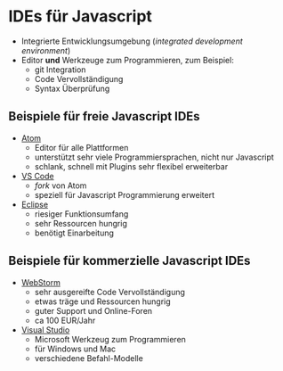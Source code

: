 # IDEs für Javascript

* Integrierte Entwicklungsumgebung  (_integrated development environment_)
* Editor **und** Werkzeuge zum Programmieren, zum Beispiel:
  * git Integration
  * Code Vervollständigung
  * Syntax Überprüfung

## Beispiele für freie Javascript IDEs 

* [Atom](https://atom.io)
  * Editor für alle Plattformen
  * unterstützt sehr viele Programmiersprachen, nicht nur Javascript
  * schlank, schnell mit Plugins sehr flexibel erweiterbar
* [VS Code](https://code.visualstudio.com/)
  * *fork* von Atom
  * speziell für Javascript Programmierung erweitert
* [Eclipse](https://www.eclipse.org/)
  * riesiger Funktionsumfang
  * sehr Ressourcen hungrig
  * benötigt Einarbeitung

## Beispiele für kommerzielle Javascript IDEs 

* [WebStorm](https://www.jetbrains.com/webstorm/)
  * sehr ausgereifte Code Vervollständigung
  * etwas träge und Ressourcen hungrig
  * guter Support und Online-Foren
  * ca 100 EUR/Jahr
* [Visual Studio](https://www.visualstudio.com/de/)
  * Microsoft Werkzeug zum Programmieren
  * für Windows und Mac
  * verschiedene Befahl-Modelle
